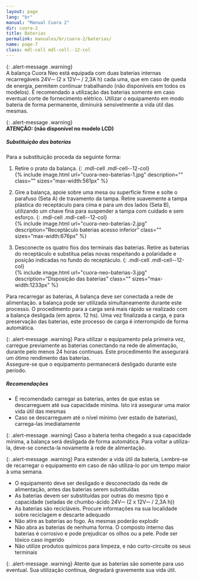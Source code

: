 ```yaml
---
layout: page
lang: "br"
manual: "Manual Cuora 2"
dir: cuora-2
title: Baterias
permalink: manuales/br/cuora-2/baterias/
name: page-7
class: mdl-cell mdl-cell--12-col
---
```

{: .alert-message .warning}  
A balança Cuora Neo está equipada com duas baterias internas recarregáveis 24V⎓ (2 x 12V⎓ / 2,3A h) cada uma, que em caso de queda de energia, permitem continuar trabalhando (não disponíveis em todos os modelos).
É recomendado  a utilização das baterias somente em caso eventual corte de fornecimento elétrico.
Utilizar o equipamento em modo bateria de forma permanente, diminuirá sensivelmente a vida útil das mesmas.

{: .alert-message .warning}  
**ATENÇÃO: (não disponível no modelo LCD)**

##### Substituição das baterias

Para a substituição proceda da seguinte forma:

1. Retire o prato da balança.
{: .mdl-cell .mdl-cell--12-col}  
{% include image.html url="cuora-neo-baterias-1.jpg" description="" class=""  sizes="max-width:561px" %}

2. Gire a balança, apoie sobre uma mesa ou superfície firme e solte o parafuso (Seta A) de travamento da tampa. Retire suavemente a tampa plástica do receptáculo para cima e para um dos lados (Seta B), utilizando um chave fina para suspender a tampa com cuidado e sem esforço.
{: .mdl-cell .mdl-cell--12-col}  
{% include image.html url="cuora-neo-baterias-2.jpg" description="Receptáculo baterias acesso inferior" class=""  sizes="max-width:676px" %}

3. Desconecte os quatro fios dos terminais das baterias. Retire as baterias do receptáculo e substitua pelas novas respeitando a polaridade e posição indicadas no fundo do receptáculo.
{: .mdl-cell .mdl-cell--12-col}  
{% include image.html url="cuora-neo-baterias-3.jpg" description="Disposição das baterias" class="" sizes="max-width:1233px" %}

Para recarregar as baterias, A balança deve ser conectada a rede de alimentação. a balança pode ser utilizada simultaneamente durante este processo. O procedimento para a carga será mais rápido se realizado com a balança desligada (em aprox. 12 hs). Uma vez finalizada a carga, e para preservação das baterias, este processo de carga é interrompido de forma automática.

{: .alert-message .warning}
Para utilizar o equipamento pela primeira vez, carregue previamente as baterias conectando na rede de alimentação, durante pelo menos 24 horas continuas. Este procedimento lhe assegurará um ótimo rendimento das baterias.    
Assegure-se que o equipamento permanecerá desligado durante este período.

##### Recomendações
- É recomendado carregar as baterias, antes de que estas se descarreguem até sua capacidade mínima. Isto irá assegurar uma maior vida útil das mesmas
- Caso se descarreguem até o nível mínimo (ver estado de baterias), carrega-las imediatamente

{: .alert-message .warning}
Caso a bateria tenha chegado a sua capacidade mínima, a balança será desligada de forma automática. Para voltar a utiliza-la, deve-se conecta-la novamente à rede de alimentação.

{: .alert-message .warning}
Para estender a vida útil da bateria, Lembre-se de recarregar o equipamento em caso de não utiliza-lo por  um tempo  maior à uma  semana.  

- O equipamento deve ser desligado e desconectado da rede de alimentação,  antes das baterias serem substituídas
- As baterias devem ser substituídas por outras do mesmo tipo e capacidade (seladas de chumbo-ácido 24V⎓ (2 x 12V⎓ / 2,3A h))
- As baterias são recicláveis. Procure informações na sua localidade sobre reciclagem e descarte adequado
- Não atire as baterias ao fogo. As mesmas poderão explodir
- Não abra as baterias de nenhuma forma. O composto interno das baterias é corrosivo e pode prejudicar os olhos ou a pele. Pode ser tóxico caso ingerido
- Não utilize produtos químicos para limpeza, e não curto-circuite os seus terminais

{: .alert-message .warning}
Atente que as baterias são somente para uso eventual. Sua utilização continua, degradará gravemente sua vida útil.   
